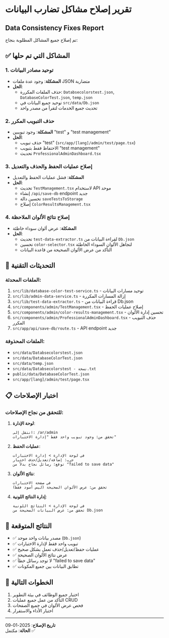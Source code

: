 # تقرير إصلاح مشاكل تضارب البيانات
## Data Consistency Fixes Report

تم إصلاح جميع المشاكل المطلوبة بنجاح:

## ✅ المشاكل التي تم حلها

### 1. توحيد مصادر البيانات
- **المشكلة**: وجود عدة ملفات JSON متضاربة
- **الحل**: 
  - حذف الملفات المكررة: `Databsecolorstest.json`, `DatabaseColorTest.json`, `temp.json`
  - توحيد جميع البيانات في `src/data/Db.json`
  - تحديث جميع الخدمات لتقرأ من مصدر واحد

### 2. حذف التبويب المكرر
- **المشكلة**: وجود تبويبين "test" و "test management"
- **الحل**:
  - حذف تبويب "test" (`src/app/[lang]/admin/test/page.tsx`)
  - الاحتفاظ فقط بتبويب "test management"
  - تحديث `ProfessionalAdminDashboard.tsx`

### 3. إصلاح عمليات الحفظ والحذف والتعديل
- **المشكلة**: فشل عمليات الحفظ والتعديل
- **الحل**:
  - تحديث `TestManagement.tsx` لاستخدام API موحد
  - إنشاء `/api/save-db` endpoint جديد
  - تحسين دالة `saveTestsToStorage`
  - إصلاح `ColorResultsManagement.tsx`

### 4. إصلاح نتائج الألوان الملاحظة
- **المشكلة**: عرض ألوان سوداء خاطئة
- **الحل**:
  - تحديث `test-data-extractor.ts` لقراءة البيانات من `Db.json`
  - تحسين `color-selector.tsx` لتجاهل الألوان السوداء الخاطئة
  - التأكد من عرض الألوان الصحيحة من قاعدة البيانات

## 🔧 التحديثات التقنية

### الملفات المحدثة:
1. `src/lib/database-color-test-service.ts` - توحيد مسارات البيانات
2. `src/lib/admin-data-service.ts` - إزالة المسارات المكررة
3. `src/lib/test-data-extractor.ts` - قراءة البيانات من Db.json
4. `src/components/admin/TestManagement.tsx` - إصلاح عمليات الحفظ
5. `src/components/admin/color-results-management.tsx` - تحسين إدارة الألوان
6. `src/components/admin/ProfessionalAdminDashboard.tsx` - حذف التبويب المكرر
7. `src/app/api/save-db/route.ts` - API endpoint جديد

### الملفات المحذوفة:
- `src/data/Databsecolorstest.json`
- `src/data/DatabaseColorTest.json`
- `src/data/temp.json`
- `src/data/‏‏Databsecolorstest - نسخة.txt`
- `public/data/DatabaseColorTest.json`
- `src/app/[lang]/admin/test/page.tsx`

## 📋 اختبار الإصلاحات

### للتحقق من نجاح الإصلاحات:

1. **لوحة الإدارة**:
   ```
   انتقل إلى: /ar/admin
   تحقق من: وجود تبويب واحد فقط "إدارة الاختبارات"
   ```

2. **عمليات الحفظ**:
   ```
   في لوحة الإدارة > إدارة الاختبارات
   جرب: إضافة/تعديل/حذف اختبار
   توقع: رسائل نجاح بدلاً من "failed to save data"
   ```

3. **نتائج الألوان**:
   ```
   في صفحة الاختبارات
   تحقق من: عرض الألوان الصحيحة (ليس أسود فقط)
   ```

4. **إدارة النتائج اللونية**:
   ```
   في لوحة الإدارة > النتائج اللونية
   تحقق من: عرض البيانات الصحيحة من Db.json
   ```

## 🎯 النتائج المتوقعة

- ✅ مصدر بيانات واحد موحد (`Db.json`)
- ✅ تبويب واحد فقط لإدارة الاختبارات
- ✅ عمليات حفظ/تعديل/حذف تعمل بشكل صحيح
- ✅ عرض نتائج الألوان الصحيحة
- ✅ لا توجد رسائل خطأ "failed to save data"
- ✅ تطابق البيانات بين جميع المكونات

## 🚀 الخطوات التالية

1. اختبار جميع الوظائف في بيئة التطوير
2. التأكد من عمل جميع عمليات CRUD
3. فحص عرض الألوان في جميع الصفحات
4. اختبار الأداء والاستقرار

---
**تاريخ الإصلاح**: 2025-01-09  
**الحالة**: مكتمل ✅
